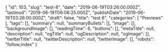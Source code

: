 {
    "id": 103,
    "slug": "test-8",
    "date": "2019-06-19T03:26:00.000Z",
    "lastmod": "2019-06-19T06:06:25.000Z",
    "publishDate": "2019-06-19T03:26:00.000Z",
    "draft": false,
    "title": "test 8",
    "categories": [
        "Previews"
    ],
    "tags": [],
    "summary": null,
    "summaryBullets": [],
    "image": [],
    "backgroundImage": [],
    "readingTime": 6,
    "buttons": [],
    "metaTitle": null,
    "description": null,
    "ogTitle": null,
    "ogDescription": null,
    "ogImage": [],
    "twitterTitle": null,
    "twitterDescription": null,
    "twitterImage": [],
    "robots": "follow,index"
}
